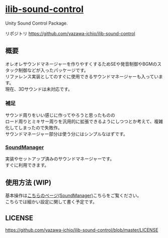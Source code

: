 # [ilib-sound-control](https://github.com/yazawa-ichio/ilib-sound-control)

Unity Sound Control Package.

リポジトリ https://github.com/yazawa-ichio/ilib-sound-control

## 概要

オレオレサウンドマネージャーを作りやすくするためSEや発音制御やBGMのスタック制御などが入ったパッケージです。  
リファレンス実装としてのすぐに使用できるサウンドマネージャーも入っています。  
現在、3Dサウンドは未対応です。  

### 補足

サウンド周りをいい感じに作ってやろうと思ったものの  
ロード周りとミキサー周りを汎用的に拡張できるようにしつつとか考えて、複雑化してしまったので失敗作。  
サウンドマネージャー部分は使う分にはシンプルなはずです。  

### [SoundManager](sound-manager.md)

実装やセットアップ済みのサウンドマネージャーです。  
すぐに利用できます。  

## 使用方法 (WIP)

基本操作は[こちらのページ(SoundManager)](sound-manager.md)こちらをご覧ください。  
こちらでは細かい設定に関して書く予定です。

## LICENSE

https://github.com/yazawa-ichio/ilib-sound-control/blob/master/LICENSE

